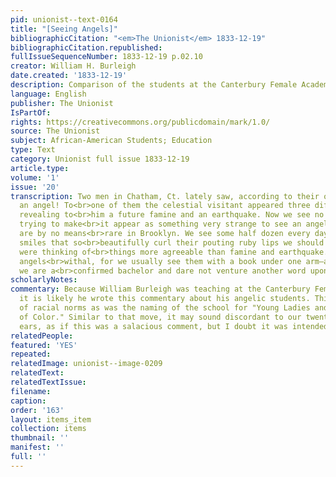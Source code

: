 ```yaml
---
pid: unionist--text-0164
title: "[Seeing Angels]"
bibliographicCitation: "<em>The Unionist</em> 1833-12-19"
bibliographicCitation.republished: 
fullIssueSequenceNumber: 1833-12-19 p.02.10
creator: William H. Burleigh
date.created: '1833-12-19'
description: Comparison of the students at the Canterbury Female Academy to Angels!
language: English
publisher: The Unionist
IsPartOf: 
rights: https://creativecommons.org/publicdomain/mark/1.0/
source: The Unionist
subject: African-American Students; Education
type: Text
category: Unionist full issue 1833-12-19
article.type: 
volume: '1'
issue: '20'
transcription: Two men in Chatham, Ct. lately saw, according to their own account,
  an angel! To<br>one of them the celestial visitant appeared three different times,
  revealing to<br>him a future famine and an earthquake. Now we see no propriety in
  trying to make<br>it appear as something very strange to see an angel. Such sights
  are by no means<br>rare in Brooklyn. We see some half dozen every day—and by happy
  smiles that so<br>beautifully curl their pouting ruby lips we should suppose they
  were thinking of<br>things more agreeable than famine and earthquake. Ours are intellectual
  angels<br>withal, for we usually see them with a book under one arm—and—and—but
  we are a<br>confirmed bachelor and dare not venture another word upon the subject.<br>
scholarlyNotes: 
commentary: Because William Burleigh was teaching at the Canterbury Female Academy,
  it is likely he wrote this commentary about his angelic students. This was as defiant
  of racial norms as was the naming of the school for "Young Ladies and Little Misses
  of Color." Similar to that move, it may sound discordant to our twenty-first century
  ears, as if this was a salacious comment, but I doubt it was intended that way.
relatedPeople: 
featured: 'YES'
repeated: 
relatedImage: unionist--image-0209
relatedText: 
relatedTextIssue: 
filename: 
caption: 
order: '163'
layout: items_item
collection: items
thumbnail: ''
manifest: ''
full: ''
---
```

